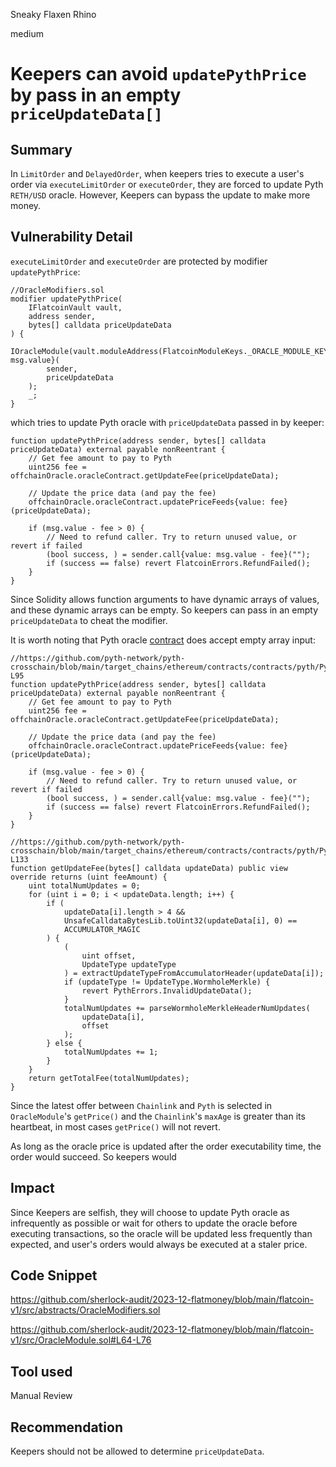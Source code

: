 Sneaky Flaxen Rhino

medium

# Keepers can avoid `updatePythPrice` by pass in an empty `priceUpdateData[]`

## Summary

In `LimitOrder` and `DelayedOrder`, when keepers tries to execute a user's order via `executeLimitOrder` or `executeOrder`, they are forced to update Pyth `RETH/USD` oracle. However, Keepers can bypass the update to make more money.

## Vulnerability Detail

`executeLimitOrder` and `executeOrder` are protected by modifier `updatePythPrice`:

    //OracleModifiers.sol
    modifier updatePythPrice(
        IFlatcoinVault vault,
        address sender,
        bytes[] calldata priceUpdateData
    ) {
        IOracleModule(vault.moduleAddress(FlatcoinModuleKeys._ORACLE_MODULE_KEY)).updatePythPrice{value: msg.value}(
            sender,
            priceUpdateData
        );
        _;
    }

which tries to update Pyth oracle with `priceUpdateData` passed in by keeper:

    function updatePythPrice(address sender, bytes[] calldata priceUpdateData) external payable nonReentrant {
        // Get fee amount to pay to Pyth
        uint256 fee = offchainOracle.oracleContract.getUpdateFee(priceUpdateData);

        // Update the price data (and pay the fee)
        offchainOracle.oracleContract.updatePriceFeeds{value: fee}(priceUpdateData);

        if (msg.value - fee > 0) {
            // Need to refund caller. Try to return unused value, or revert if failed
            (bool success, ) = sender.call{value: msg.value - fee}("");
            if (success == false) revert FlatcoinErrors.RefundFailed();
        }
    }

Since Solidity allows function arguments to have dynamic arrays of values, and these dynamic arrays can be empty. So keepers can pass in an empty `priceUpdateData` to cheat the modifier.

It is worth noting that Pyth oracle [contract](https://github.com/pyth-network/pyth-crosschain/blob/main/target_chains/ethereum/contracts/contracts/pyth/Pyth.sol#L71-L95) does accept empty array input:

    //https://github.com/pyth-network/pyth-crosschain/blob/main/target_chains/ethereum/contracts/contracts/pyth/Pyth.sol#L71-L95
    function updatePythPrice(address sender, bytes[] calldata priceUpdateData) external payable nonReentrant {
        // Get fee amount to pay to Pyth
        uint256 fee = offchainOracle.oracleContract.getUpdateFee(priceUpdateData);

        // Update the price data (and pay the fee)
        offchainOracle.oracleContract.updatePriceFeeds{value: fee}(priceUpdateData);

        if (msg.value - fee > 0) {
            // Need to refund caller. Try to return unused value, or revert if failed
            (bool success, ) = sender.call{value: msg.value - fee}("");
            if (success == false) revert FlatcoinErrors.RefundFailed();
        }
    }

    //https://github.com/pyth-network/pyth-crosschain/blob/main/target_chains/ethereum/contracts/contracts/pyth/Pyth.sol#L107-L133
    function getUpdateFee(bytes[] calldata updateData) public view override returns (uint feeAmount) {
        uint totalNumUpdates = 0;
        for (uint i = 0; i < updateData.length; i++) {
            if (
                updateData[i].length > 4 &&
                UnsafeCalldataBytesLib.toUint32(updateData[i], 0) ==
                ACCUMULATOR_MAGIC
            ) {
                (
                    uint offset,
                    UpdateType updateType
                ) = extractUpdateTypeFromAccumulatorHeader(updateData[i]);
                if (updateType != UpdateType.WormholeMerkle) {
                    revert PythErrors.InvalidUpdateData();
                }
                totalNumUpdates += parseWormholeMerkleHeaderNumUpdates(
                    updateData[i],
                    offset
                );
            } else {
                totalNumUpdates += 1;
            }
        }
        return getTotalFee(totalNumUpdates);
    }

Since the latest offer between `Chainlink` and `Pyth` is selected in `OracleModule`'s `getPrice()` and the `Chainlink`'s `maxAge` is greater than its heartbeat, in most cases `getPrice()` will not revert. 

As long as the oracle price is updated after the order executability time, the order would succeed. So keepers would 

## Impact

Since Keepers are selfish, they will choose to update Pyth oracle as infrequently as possible or wait for others to update the oracle before executing transactions, so the oracle will be updated less frequently than expected, and user's orders would always be executed at a staler price.

## Code Snippet

https://github.com/sherlock-audit/2023-12-flatmoney/blob/main/flatcoin-v1/src/abstracts/OracleModifiers.sol

https://github.com/sherlock-audit/2023-12-flatmoney/blob/main/flatcoin-v1/src/OracleModule.sol#L64-L76

## Tool used

Manual Review

## Recommendation

Keepers should not be allowed to determine `priceUpdateData`.